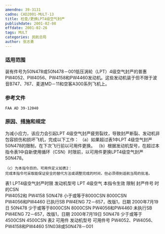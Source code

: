 ```yaml
---
amendno: 39-3131
cadno: CAD2001-MULT-13
title: 检查/更换LPT4级空气封严
publishdate: 2001-02-08
effdate: 2001-02-26
tags: MULT
categories: 民航总局
author: 张志勇
---
```


### 适用范围 
装有件号为50N478或50N478－001低压涡轮（LPT）4级空气封严的普惠PW4052、PW4056、PW4158和PW4460发动机。这些发动机装于但不限于波音B747、767、麦道MD－11和空客A300系列飞机上。

### 参考文件
    FAA AD 39-12040             

### 原因、措施和规定 
为减小应力，该应力会引起LPT 4级空气封严疲劳裂纹，导致封严断裂、发动机非包容损伤和损坏飞机，完成以下工作： 
    （a）如果超过表1中LPT 4级空气封严50N478的限制，在下次飞行前以可用件更换。 
（b）根据发动机型号，在超过本指令表1中自新使用循环（CSN）时限前，以可用件更换LPT4级空气封严50N478。 

    （c）为本指令目的，可用件定义如表2：  
    完成本指令可采取能保证安全的替代方法或调整完成的时间，但必须得到适航当局的批准。 
       
表1 LPT4级空气封严时限 
发动机型号  LPT 4级空气  本指令生效  限制 
                    封严件号   时的CSN  
PW4052和 PW4158   50N478 小于或等于8000CSN  8000CSN  
PW4056和PW4460 已执行SB PW4ENG 72－657，改版1，日期 
2000年7月19日 50N478 少于或等于8000CSN 8000CSN PW4056和PW4460 未执行SB PW4ENG 72－657，改版1，日期 2000年7月19日 50N478 少于或等于4500CSN 4500CSN 
                  表2 可用件 发动机型号 可用件号 PW4052、PW4056、PW4158和PW4460 51N038或50N478－001
